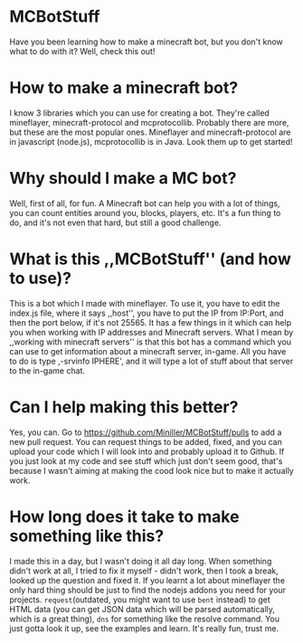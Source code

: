 # MCBotStuff
Have you been learning how to make a minecraft bot, but you don't know what to do with it? Well, check this out!

# How to make a minecraft bot?
I know 3 libraries which you can use for creating a bot. They're called mineflayer, minecraft-protocol and mcprotocollib. Probably there are more, but these are the most popular ones. Mineflayer and minecraft-protocol are in javascript (node.js), mcprotocollib is in Java. Look them up to get started!

# Why should I make a MC bot?
Well, first of all, for fun. A Minecraft bot can help you with a lot of things, you can count entities around you, blocks, players, etc. It's a fun thing to do, and it's not even that hard, but still a good challenge.

# What is this ,,MCBotStuff'' (and how to use)?
This is a bot which I made with mineflayer. To use it, you have to edit the index.js file, where it says ,,host'', you have to put the IP from IP:Port, and then the port below, if it's not 25565. It has a few things in it which can help you when working with IP addresses and Minecraft servers. What I mean by ,,working with minecraft servers'' is that this bot has a command which you can use to get information about a minecraft server, in-game. All you have to do is type ,-srvinfo IPHERE', and it will type a lot of stuff about that server to the in-game chat.

# Can I help making this better?
Yes, you can. Go to https://github.com/Miniller/MCBotStuff/pulls to add a new pull request. You can request things to be added, fixed, and you can upload your code which I will look into and probably upload it to Github. If you just look at my code and see stuff which just don't seem good, that's because I wasn't aiming at making the cood look nice but to make it actually work.

# How long does it take to make something like this?
I made this in a day, but I wasn't doing it all day long. When something didn't work at all, I tried to fix it myself - didn't work, then I took a break, looked up the question and fixed it. If you learnt a lot about mineflayer the only hard thing should be just to find the nodejs addons you need for your projects. `request`(outdated, you might want to use `bent` instead) to get HTML data (you can get JSON data which will be parsed automatically, which is a great thing), `dns` for something like the resolve command. You just gotta look it up, see the examples and learn. It's really fun, trust me.
